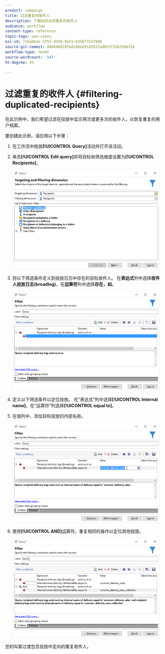 ```yaml
---
product: campaign
title: 过滤重复的收件人
description: 了解如何过滤重复的收件人
audience: workflow
content-type: reference
topic-tags: use-cases
exl-id: 7cbabbae-375f-4336-9afa-6356f37a79d0
source-git-commit: 98d646919fedc66ee9145522ad0c5f15b25dbf2e
workflow-type: tm+mt
source-wordcount: '147'
ht-degree: 4%

---
```


# 过滤重复的收件人 {#filtering-duplicated-recipients}

在此示例中，我们希望过滤在投放中显示两次或更多次的收件人，以恢复重复的用户档案。

要创建此示例，请应用以下步骤：

1. 在工作流中拖放&#x200B;**[!UICONTROL Query]**&#x200B;活动并打开该活动。
1. 单击&#x200B;**[!UICONTROL Edit query]**&#x200B;并将目标和筛选维度设置为&#x200B;**[!UICONTROL Recipients]**。

   ![](assets/query_recipients_1.png)

1. 将以下筛选条件定义到投放日志中存在的目标收件人。 在&#x200B;**表达式**&#x200B;列中选择&#x200B;**收件人投放日志(broadlog)**，在&#x200B;**运算符**&#x200B;列中选择&#x200B;**存在，如**。

   ![](assets/query_recipients_2.png)

1. 定义以下筛选条件以定位投放。 在“表达式”列中选择&#x200B;**[!UICONTROL Internal name]**，在“运算符”列选择&#x200B;**[!UICONTROL equal to]**。
1. 在值列中，添加目标投放的内部名称。

   ![](assets/query_recipients_3.png)

1. 使用&#x200B;**[!UICONTROL AND]**&#x200B;运算符，重复相同的操作以定位其他投放。

   ![](assets/query_recipients_4.png)

您的叫客过渡包含投放中定向的重复收件人。
